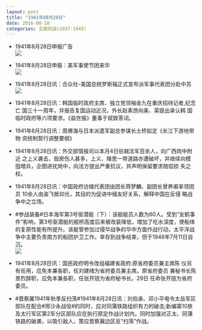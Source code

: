 ```yaml
---
layout: post
title: "1941年08月28日"
date: 2016-08-28
categories: 全面抗战(1937-1945)
---
```


<meta name="referrer" content="no-referrer" />

- 1941年8月28日申报广告 <br/><img src="https://ww2.sinaimg.cn/large/aca367d8jw1f79uurkgm6j20690h5q4a.jpg" />

- 1941年8月28日申报：美军事使节团来华 <br/><img src="https://ww3.sinaimg.cn/large/aca367d8jw1f79t4j1stsj20lx0yiass.jpg" />

- 1941年8月28日讯：合众社-美国总统罗斯福正式宣布派军事代表团分赴中苏 <br/><img src="https://ww4.sinaimg.cn/large/aca367d8jw1f79re938qoj206j0jedhn.jpg" />

- 1941年8月28日讯：韩国临时政府主席、独立党领袖金九在重庆招待记者,纪念亡 国三十一周年，并报告复国运动近况，外长赵素昂向美、英提出承认韩 国临时政府等六项要求。《益世报》董事于斌致答词。 

- 1941年8月28日讯：周佛海与日本派遣军副总参谋长土桥拟定《长江下游地带物 资统制暂行调整要纲》 

- 1941年8月28日讯：外交部情报司以本月4日驻越法军百余人，向广西岗中附近 之上义袭击，毁房伤人甚多，上义、陵思一带道路亦遭破坏，并继续向模 囤增兵，企图进扰岗中，向法方提出严重抗议，并声明保留要求赔偿损 失之权。 

- 1941年8月28日讯：中国政府访缅代表团由团长蒋梦麟、副团长曾养甫率领团员 10余人由渝飞抵仰光，其目的为促进中缅友好关系，解释中国在反侵 略战争中之立场。 

- #参战装备#日本海军第3号驱潜艇（下）：该艇艇员人数为60人。受到“友鹤事件”影响，第3号驱潜艇的舰桥高度后来被改装降低，增加了吃水深度，使船体的复原性能有所提升。该艇曾参加过侵华战争的华中方面作战行动，太平洋战争中主要负责南方的船团护卫工作。幸存到战争结束，但于1946年7月11日自沉。 <br/><img src="https://ww1.sinaimg.cn/large/aca367d8jw1f798b5ns48j20dw04pjrs.jpg" />

- 1941年8月28日讯：国民政府明令改组福建省政府:原省府委员兼主席陈 仪另有任用，应免本兼各职，任刘建绪为省府委员兼主席。原省府委员 兼秘书长陈景烈辞职，应免本兼各职，任张开琏为省府秘书长。29日 任命张开琏为省府委员。 

- #晋察冀1941年秋季反扫荡#1941年8月28日讯：刘伯承、邓小平电令太岳军区部队在配合#邢沙永战役#的同时，应对同蒲铁路组织有力的破击;新编第10旅及太行军区第2军分区部队应在执行原定作战计划内，同时加强对正太、同蒲铁路的破袭，以吸引敌人，策应晋察冀边区反“扫荡”作战。 

